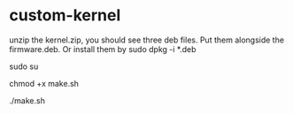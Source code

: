 # custom-kernel
unzip the kernel.zip, you should see three deb files. Put them alongside the firmware.deb. Or install them by sudo dpkg -i *.deb

sudo su

chmod +x make.sh

./make.sh
